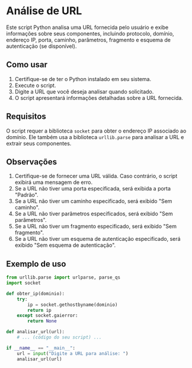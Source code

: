 # Análise de URL

Este script Python analisa uma URL fornecida pelo usuário e exibe informações sobre seus componentes, incluindo protocolo, domínio, endereço IP, porta, caminho, parâmetros, fragmento e esquema de autenticação (se disponível).

## Como usar

1. Certifique-se de ter o Python instalado em seu sistema.
2. Execute o script.
3. Digite a URL que você deseja analisar quando solicitado.
4. O script apresentará informações detalhadas sobre a URL fornecida.

## Requisitos

O script requer a biblioteca `socket` para obter o endereço IP associado ao domínio. Ele também usa a biblioteca `urllib.parse` para analisar a URL e extrair seus componentes.

## Observações

1. Certifique-se de fornecer uma URL válida. Caso contrário, o script exibirá uma mensagem de erro.
2. Se a URL não tiver uma porta especificada, será exibida a porta "Padrão".
3. Se a URL não tiver um caminho especificado, será exibido "Sem caminho".
4. Se a URL não tiver parâmetros especificados, será exibido "Sem parâmetros".
5. Se a URL não tiver um fragmento especificado, será exibido "Sem fragmento".
6. Se a URL não tiver um esquema de autenticação especificado, será exibido "Sem esquema de autenticação".

## Exemplo de uso
```python
from urllib.parse import urlparse, parse_qs
import socket

def obter_ip(dominio):
    try:
        ip = socket.gethostbyname(dominio)
        return ip
    except socket.gaierror:
        return None

def analisar_url(url):
    # ... (código do seu script) ...

if __name__ == "__main__":
    url = input("Digite a URL para análise: ")
    analisar_url(url)

